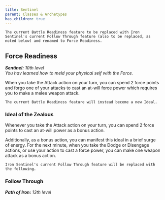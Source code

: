 ```yaml
---
title: Sentinel
parent: Classes & Archetypes
has_children: true
---
```


```The current Battle Readiness feature to be replaced with Iron Sentinel's current Follow Through feature (also to be replaced, as noted below) and renamed to Force Readiness.```

## Force Readiness
***Sentinel:** 10th level*<br>
*You hav learned how to meld your physical self with the Force.* 

When you take the Attack action on your turn, you can spend 2 force points and forgo one of your attacks to cast an at-will force power which requires you to make a melee weapon attack.

```The current Battle Readiness feature will instead become a new Ideal.```
### Ideal of the Zealous
Whenever you take the Attack action on your turn, you can spend 2 force points to cast an at-will power as a bonus action.

Additionally, as a bonus action, you can manifest this ideal in a brief surge of energy. For the next minute, when you take the Dodge or Disengage actions, or use your action to cast a force power, you can make one weapon attack as a bonus action.

```Iron Sentinel's current Follow Through feature will be replaced with the following.```
### Follow Through
***Path of Iron:** 13th level*
